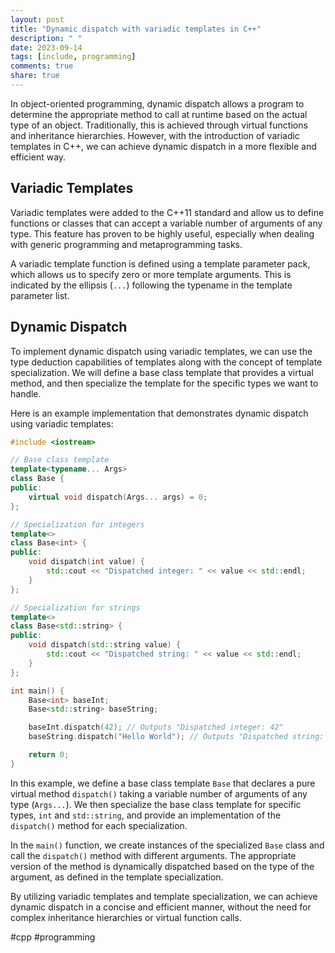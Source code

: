 ```yaml
---
layout: post
title: "Dynamic dispatch with variadic templates in C++"
description: " "
date: 2023-09-14
tags: [include, programming]
comments: true
share: true
---
```


In object-oriented programming, dynamic dispatch allows a program to determine the appropriate method to call at runtime based on the actual type of an object. Traditionally, this is achieved through virtual functions and inheritance hierarchies. However, with the introduction of variadic templates in C++, we can achieve dynamic dispatch in a more flexible and efficient way. 

## Variadic Templates

Variadic templates were added to the C++11 standard and allow us to define functions or classes that can accept a variable number of arguments of any type. This feature has proven to be highly useful, especially when dealing with generic programming and metaprogramming tasks.

A variadic template function is defined using a template parameter pack, which allows us to specify zero or more template arguments. This is indicated by the ellipsis (`...`) following the typename in the template parameter list.

## Dynamic Dispatch

To implement dynamic dispatch using variadic templates, we can use the type deduction capabilities of templates along with the concept of template specialization. We will define a base class template that provides a virtual method, and then specialize the template for the specific types we want to handle. 

Here is an example implementation that demonstrates dynamic dispatch using variadic templates:

```cpp
#include <iostream>

// Base class template
template<typename... Args>
class Base {
public:
    virtual void dispatch(Args... args) = 0;
};

// Specialization for integers
template<>
class Base<int> {
public:
    void dispatch(int value) {
        std::cout << "Dispatched integer: " << value << std::endl;
    }
};

// Specialization for strings
template<>
class Base<std::string> {
public:
    void dispatch(std::string value) {
        std::cout << "Dispatched string: " << value << std::endl;
    }
};

int main() {
    Base<int> baseInt;
    Base<std::string> baseString;

    baseInt.dispatch(42); // Outputs "Dispatched integer: 42"
    baseString.dispatch("Hello World"); // Outputs "Dispatched string: Hello World"

    return 0;
}
```

In this example, we define a base class template `Base` that declares a pure virtual method `dispatch()` taking a variable number of arguments of any type (`Args...`). We then specialize the base class template for specific types, `int` and `std::string`, and provide an implementation of the `dispatch()` method for each specialization. 

In the `main()` function, we create instances of the specialized `Base` class and call the `dispatch()` method with different arguments. The appropriate version of the method is dynamically dispatched based on the type of the argument, as defined in the template specialization.

By utilizing variadic templates and template specialization, we can achieve dynamic dispatch in a concise and efficient manner, without the need for complex inheritance hierarchies or virtual function calls.

#cpp #programming